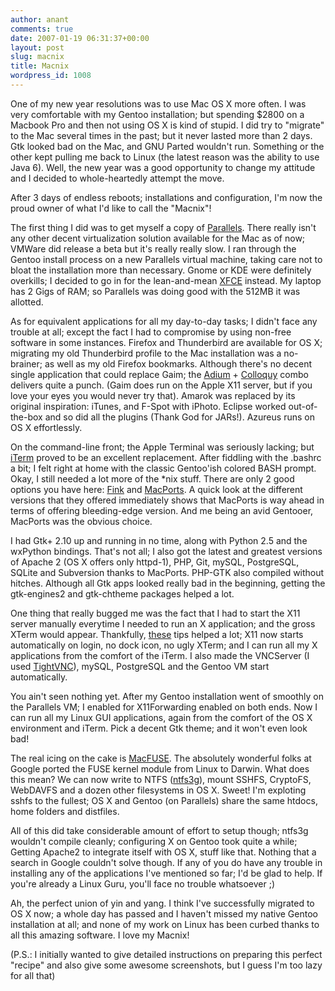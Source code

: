 ```yaml
---
author: anant
comments: true
date: 2007-01-19 06:31:37+00:00
layout: post
slug: macnix
title: Macnix
wordpress_id: 1008
---
```


One of my new year resolutions was to use Mac OS X more often. I was very comfortable with my Gentoo installation; but spending $2800 on a Macbook Pro and then not using OS X is kind of stupid. I did try to "migrate" to the Mac several times in the past; but it never lasted more than 2 days. Gtk looked bad on the Mac, and GNU Parted wouldn't run. Something or the other kept pulling me back to Linux (the latest reason was the ability to use Java 6). Well, the new year was a good opportunity to change my attitude and I decided to whole-heartedly attempt the move.

After 3 days of endless reboots; installations and configuration, I'm now the proud owner of what I'd like to call the "Macnix"!

The first thing I did was to get myself a copy of [Parallels](http://replay.waybackmachine.org/20070219120114/http://www.parallels.com/en/products/workstation/mac/). There really isn't any other decent virtualization solution available for the Mac as of now; VMWare did release a beta but it's really really slow. I ran through the Gentoo install process on a new Parallels virtual machine, taking care not to bloat the installation more than necessary. Gnome or KDE were definitely overkills; I decided to go in for the lean-and-mean [XFCE](http://replay.waybackmachine.org/20070219120114/http://www.xfce.org/) instead. My laptop has 2 Gigs of RAM; so Parallels was doing good with the 512MB it was allotted.

As for equivalent applications for all my day-to-day tasks; I didn't face any trouble at all; except the fact I had to compromise by using non-free software in some instances. Firefox and Thunderbird are available for OS X; migrating my old Thunderbird profile to the Mac installation was a no-brainer; as well as my old Firefox bookmarks. Although there's no decent single application that could replace Gaim; the [Adium](http://replay.waybackmachine.org/20070219120114/http://www.adiumx.com/) + [Colloquy](http://replay.waybackmachine.org/20070219120114/http://colloquy.info/) combo delivers quite a punch. (Gaim does run on the Apple X11 server, but if you love your eyes you would never try that). Amarok was replaced by its original inspiration: iTunes, and F-Spot with iPhoto. Eclipse worked out-of-the-box and so did all the plugins (Thank God for JARs!). Azureus runs on OS X effortlessly.

On the command-line front; the Apple Terminal was seriously lacking; but [iTerm](http://replay.waybackmachine.org/20070219120114/http://iterm.sourceforge.net/) proved to be an excellent replacement. After fiddling with the .bashrc a bit; I felt right at home with the classic Gentoo'ish colored BASH prompt. Okay, I still needed a lot more of the *nix stuff. There are only 2 good options you have here: [Fink](http://replay.waybackmachine.org/20070219120114/http://fink.sourceforge.net/) and [MacPorts](http://replay.waybackmachine.org/20070219120114/http://www.macports.org/). A quick look at the different versions that they offered immediately shows that MacPorts is way ahead in terms of offering bleeding-edge version. And me being an avid Gentooer, MacPorts was the obvious choice.

I had Gtk+ 2.10 up and running in no time, along with Python 2.5 and the wxPython bindings. That's not all; I also got the latest and greatest versions of Apache 2 (OS X offers only httpd-1), PHP, Git, mySQL, PostgreSQL, SQLite and Subversion thanks to MacPorts. PHP-GTK also compiled without hitches. Although all Gtk apps looked really bad in the beginning, getting the gtk-engines2 and gtk-chtheme packages helped a lot.

One thing that really bugged me was the fact that I had to start the X11 server manually everytime I needed to run an X application; and the gross XTerm would appear. Thankfully, [these](http://replay.waybackmachine.org/20070219120114/http://xanana.ucsc.edu/xtal/x11.html) tips helped a lot; X11 now starts automatically on login, no dock icon, no ugly XTerm; and I can run all my X applications from the comfort of the iTerm. I also made the VNCServer (I used [TightVNC](http://replay.waybackmachine.org/20070219120114/http://www.tightvnc.com/)), mySQL, PostgreSQL and the Gentoo VM start automatically.

You ain't seen nothing yet. After my Gentoo installation went of smoothly on the Parallels VM; I enabled for X11Forwarding enabled on both ends. Now I can run all my Linux GUI applications, again from the comfort of the OS X environment and iTerm. Pick a decent Gtk theme; and it won't even look bad!

The real icing on the cake is [MacFUSE](http://replay.waybackmachine.org/20070219120114/http://code.google.com/p/macfuse/). The absolutely wonderful folks at Google ported the FUSE kernel module from Linux to Darwin. What does this mean? We can now write to NTFS ([ntfs3g](http://replay.waybackmachine.org/20070219120114/http://www.ntfs-3g.org/)), mount SSHFS, CryptoFS, WebDAVFS and a dozen other filesystems in OS X. Sweet! I'm exploting sshfs to the fullest; OS X and Gentoo (on Parallels) share the same htdocs, home folders and distfiles.

All of this did take considerable amount of effort to setup though; ntfs3g wouldn't compile cleanly; configuring X on Gentoo took quite a while; Getting Apache2 to integrate itself with OS X, stuff like that. Nothing that a search in Google couldn't solve though. If any of you do have any trouble in installing any of the applications I've mentioned so far; I'd be glad to help. If you're already a Linux Guru, you'll face no trouble whatsoever ;)

Ah, the perfect union of yin and yang. I think I've successfully migrated to OS X now; a whole day has passed and I haven't missed my native Gentoo installation at all; and none of my work on Linux has been curbed thanks to all this amazing software. I love my Macnix!

(P.S.: I initially wanted to give detailed instructions on preparing this perfect "recipe" and also give some awesome screenshots, but I guess I'm too lazy for all that)
